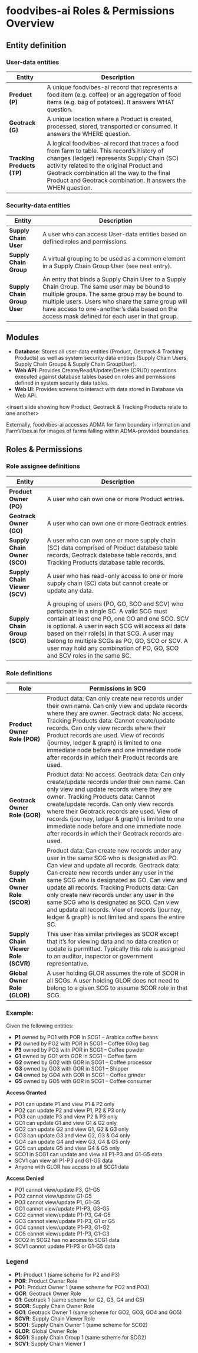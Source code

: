 # foodvibes-ai Roles & Permissions Overview

## Entity definition

### User-data entities

| **Entity**                 | **Description**                                                                                                                                                                                                                                                                                     |
| -------------------------- | --------------------------------------------------------------------------------------------------------------------------------------------------------------------------------------------------------------------------------------------------------------------------------------------------- |
| **Product (P)**            | A unique foodvibes-ai record that represents a food item (e.g. coffee) or an aggregation of food items (e.g. bag of potatoes). It answers WHAT question.                                                                                                                                               |
| **Geotrack (G)**           | A unique location where a Product is created, processed, stored, transported or consumed. It answers the WHERE question.                                                                                                                                                                            |
| **Tracking Products (TP)** | A logical foodvibes-ai record that traces a food from farm to table. This record’s history of changes (ledger) represents Supply Chain (SC) activity related to the original Product and Geotrack combination all the way to the final Product and Geotrack combination. It answers the WHEN question. |

### Security-data entities

| **Entity**                  | **Description**                                                                                                                                                                                                                                                                                    |
| --------------------------- | -------------------------------------------------------------------------------------------------------------------------------------------------------------------------------------------------------------------------------------------------------------------------------------------------- |
| **Supply Chain User**       | A user who can access User-data entities based on defined roles and permissions.                                                                                                                                                                                                                   |
| **Supply Chain Group**      | A virtual grouping to be used as a common element in a Supply Chain Group User (see next entry).                                                                                                                                                                                                   |
| **Supply Chain Group User** | An entry that binds a Supply Chain User to a Supply Chain Group. The same user may be bound to multiple groups. The same group may be bound to multiple users. Users who share the same group will have access to one-another’s data based on the access mask defined for each user in that group. |

## Modules

- **Database**: Stores all user-data entities (Product, Geotrack & Tracking Products) as well as system security data entities (Supply Chain Users, Supply Chain Groups & Supply Chain GroupUser).
- **Web API**: Provides Create/Read/Update/Delete (CRUD) operations executed against database tables based on roles and permissions defined in system security data tables.
- **Web UI**: Provides screens to interact with data stored in Database via Web API.

<insert slide showing how Product, Geotrack & Tracking Products relate to one another>

Externally, foodvibes-ai accesses ADMA for farm boundary information and FarmVibes.ai for images of farms falling within ADMA-provided boundaries.

## Roles & Permissions

### Role assignee definitions

| **Entity**                    | **Description**                                                                                                                                                                                                                                                                                                                                                             |
| ----------------------------- | --------------------------------------------------------------------------------------------------------------------------------------------------------------------------------------------------------------------------------------------------------------------------------------------------------------------------------------------------------------------------- |
| **Product Owner (PO)**        | A user who can own one or more Product entries.                                                                                                                                                                                                                                                                                                                             |
| **Geotrack Owner (GO)**       | A user who can own one or more Geotrack entries.                                                                                                                                                                                                                                                                                                                            |
| **Supply Chain Owner (SCO)**  | A user who can own one or more supply chain (SC) data comprised of Product database table records, Geotrack database table records, and Tracking Products database table records.                                                                                                                                                                                           |
| **Supply Chain Viewer (SCV)** | A user who has read-only access to one or more supply chain (SC) data but cannot create or update any data.                                                                                                                                                                                                                                                                 |
| **Supply Chain Group (SCG)**  | A grouping of users (PO, GO, SCO and SCV) who participate in a single SC. A valid SCG must contain at least one PO, one GO and one SCO. SCV is optional. A user in each SCG will access all data based on their role(s) in that SCG. A user may belong to multiple SCGs as PO, GO, SCO or SCV. A user may hold any combination of PO, GO, SCO and SCV roles in the same SC. |

### Role definitions

| **Role**                            | **Permissions in SCG**                                                                                                                                                                                                                                                                                                                                                                                                                                                                       |
| ----------------------------------- | -------------------------------------------------------------------------------------------------------------------------------------------------------------------------------------------------------------------------------------------------------------------------------------------------------------------------------------------------------------------------------------------------------------------------------------------------------------------------------------------- |
| **Product Owner Role (POR)**        | Product data: Can only create new records under their own name. Can only view and update records where they are owner. Geotrack data: No access. Tracking Products data: Cannot create/update records. Can only view records where their Product records are used. View of records (journey, ledger & graph) is limited to one immediate node before and one immediate node after records in which their Product records are used.                                                           |
| **Geotrack Owner Role (GOR)**       | Product data: No access. Geotrack data: Can only create/update records under their own name. Can only view and update records where they are owner. Tracking Products data: Cannot create/update records. Can only view records where their Geotrack records are used. View of records (journey, ledger & graph) is limited to one immediate node before and one immediate node after records in which their Geotrack records are used.                                                      |
| **Supply Chain Owner Role (SCOR)**  | Product data: Can create new records under any user in the same SCG who is designated as PO. Can view and update all records. Geotrack data: Can create new records under any user in the same SCG who is designated as GO. Can view and update all records. Tracking Products data: Can only create new records under any user in the same SCG who is designated as SCO. Can view and update all records. View of records (journey, ledger & graph) is not limited and spans the entire SC. |
| **Supply Chain Viewer Role (SCVR)** | This user has similar privileges as SCOR except that it’s for viewing data and no data creation or update is permitted. Typically this role is assigned to an auditor, inspector or government representative.                                                                                                                                                                                                                                                                               |
| **Global Owner Role (GLOR)**        | A user holding GLOR assumes the role of SCOR in all SCGs. A user holding GLOR does not need to belong to a given SCG to assume SCOR role in that SCG.                                                                                                                                                                                                                                                                                                                                        |

### Example:

Given the following entities:

- **P1** owned by PO1 with POR in SCG1 – Arabica coffee beans
- **P2** owned by PO2 with POR in SCG1 – Coffee 60kg bag
- **P3** owned by PO3 with POR in SCG1 – Coffee powder
- **G1** owned by GO1 with GOR in SCG1 – Coffee farm
- **G2** owned by GO2 with GOR in SCG1 – Coffee processor
- **G3** owned by GO3 with GOR in SCG1 – Shipper
- **G4** owned by GO4 with GOR in SCG1 – Coffee grinder
- **G5** owned by GO5 with GOR in SCG1 – Coffee consumer

**Access Granted**

- PO1 can update P1 and view P1 & P2 only
- PO2 can update P2 and view P1, P2 & P3 only
- PO3 can update P3 and view P2 & P3 only
- GO1 can update G1 and view G1 & G2 only
- GO2 can update G2 and view G1, G2 & G3 only
- GO3 can update G3 and view G2, G3 & G4 only
- GO4 can update G4 and view G3, G4 & G5 only
- GO5 can update G5 and view G4 & G5 only
- SCO1 in SCG1 can update and view all P1-P3 and G1-G5 data
- SCV1 can view all P1-P3 and G1-G5 data
- Anyone with GLOR has access to all SCG1 data

**Access Denied**

- PO1 cannot view/update P3, G1-G5
- PO2 cannot view/update G1-G5
- PO3 cannot view/update P1, G1-G5
- GO1 cannot view/update P1-P3, G3-G5
- GO2 cannot view/update P1-P3, G4-G5
- GO3 cannot view/update P1-P3, G1 or G5
- GO4 cannot view/update P1-P3, G1-G2
- GO5 cannot view/update P1-P3, G1-G3
- SCO2 in SCG2 has no access to SCG1 data
- SCV1 cannot update P1-P3 or G1-G5 data

### Legend

- **P1**: Product 1 (same scheme for P2 and P3)
- **POR**: Product Owner Role
- **PO1**: Product Owner 1 (same scheme for PO2 and PO3)
- **GOR**: Geotrack Owner Role
- **G1**: Geotrack 1 (same scheme for G2, G3, G4 and G5)
- **SCOR**: Supply Chain Owner Role
- **GO1**: Geotrack Owner 1 (same scheme for GO2, GO3, GO4 and GO5)
- **SCVR**: Supply Chain Viewer Role
- **SCO1**: Supply Chain Owner 1 (same scheme for SCO2)
- **GLOR**: Global Owner Role
- **SCG1**: Supply Chain Group 1 (same scheme for SCG2)
- **SCV1**: Supply Chain Viewer 1
